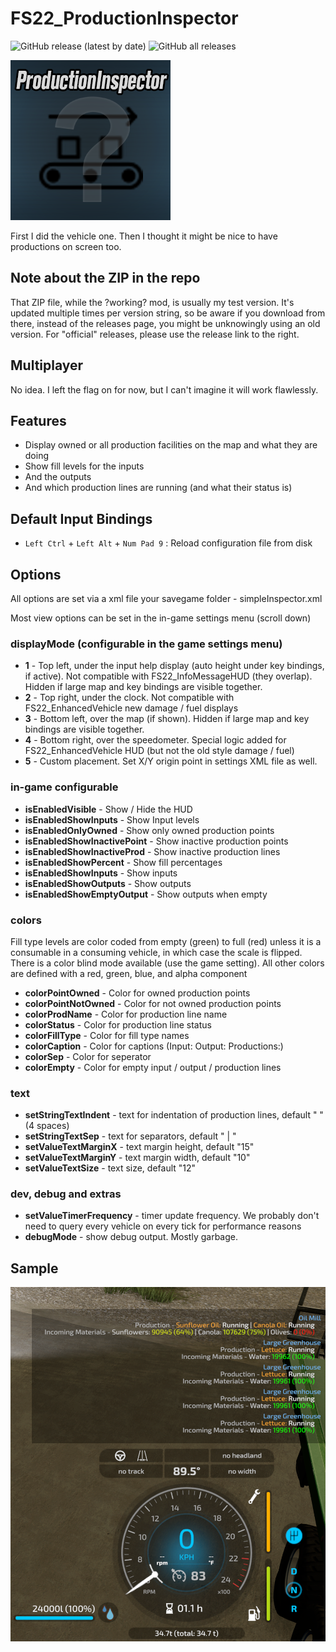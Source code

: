 # FS22_ProductionInspector

![GitHub release (latest by date)](https://img.shields.io/github/v/release/jtsage/FS22_ProductionInspector) ![GitHub all releases](https://img.shields.io/github/downloads/jtsage/FS22_ProductionInspector/total)

<p align="left">
  <img src="https://github.com/jtsage/FS22_ProductionInspector/raw/main/modIcon.png">
</p>

First I did the vehicle one.  Then I thought it might be nice to have productions on screen too.

## Note about the ZIP in the repo

That ZIP file, while the ?working? mod, is usually my test version.  It's updated multiple times per
version string, so be aware if you download from there, instead of the releases page, you might be
unknowingly using an old version.  For "official" releases, please use the release link to the right.

## Multiplayer

No idea.  I left the flag on for now, but I can't imagine it will work flawlessly.

## Features

* Display owned or all production facilities on the map and what they are doing
* Show fill levels for the inputs
* And the outputs
* And which production lines are running (and what their status is)

## Default Input Bindings

* `Left Ctrl` + `Left Alt` + `Num Pad 9` : Reload configuration file from disk

## Options

All options are set via a xml file your savegame folder - simpleInspector.xml

Most view options can be set in the in-game settings menu (scroll down)

### displayMode (configurable in the game settings menu)

* __1__ - Top left, under the input help display (auto height under key bindings, if active). Not compatible with FS22_InfoMessageHUD (they overlap).  Hidden if large map and key bindings are visible together.
* __2__ - Top right, under the clock.  Not compatible with FS22_EnhancedVehicle new damage / fuel displays
* __3__ - Bottom left, over the map (if shown). Hidden if large map and key bindings are visible together.
* __4__ - Bottom right, over the speedometer.  Special logic added for FS22_EnhancedVehicle HUD (but not the old style damage / fuel)
* __5__ - Custom placement.  Set X/Y origin point in settings XML file as well.

### in-game configurable

* __isEnabledVisible__ - Show / Hide the HUD
* __isEnabledShowInputs__ - Show Input levels
* __isEnabledOnlyOwned__ - Show only owned production points
* __isEnabledShowInactivePoint__ - Show inactive production points
* __isEnabledShowInactiveProd__ - Show inactive production lines
* __isEnabledShowPercent__ - Show fill percentages
* __isEnabledShowInputs__ - Show inputs
* __isEnabledShowOutputs__ - Show outputs
* __isEnabledShowEmptyOutput__ - Show outputs when empty

### colors

Fill type levels are color coded from empty (green) to full (red) unless it is a consumable in a consuming vehicle, in which case the scale is flipped.  There is a color blind mode available (use the game setting).  All other colors are defined with a red, green, blue, and alpha component

* __colorPointOwned__ - Color for owned production points
* __colorPointNotOwned__ - Color for not owned production points
* __colorProdName__ - Color for production line name
* __colorStatus__ - Color for production line status
* __colorFillType__ - Color for fill type names
* __colorCaption__ - Color for captions (Input: Output: Productions:)
* __colorSep__ - Color for seperator
* __colorEmpty__ - Color for empty input / output / production lines

### text

* __setStringTextIndent__ - text for indentation of production lines, default "    " (4 spaces)
* __setStringTextSep__ - text for separators, default " | "
* __setValueTextMarginX__ - text margin height, default "15"
* __setValueTextMarginY__ - text margin width, default "10"
* __setValueTextSize__ - text size, default "12"

### dev, debug and extras

* __setValueTimerFrequency__ - timer update frequency. We probably don't need to query every vehicle on every tick for performance reasons
* __debugMode__ - show debug output.  Mostly garbage.

## Sample

<p align="center">
  <img width="650" src="https://github.com/jtsage/FS22_ProductionInspector/raw/main/readme_sample.png">
</p>

